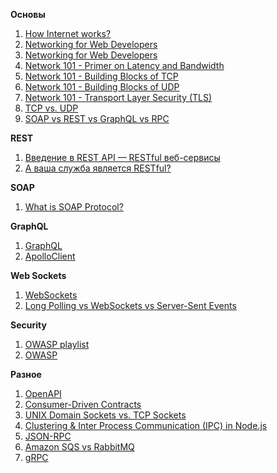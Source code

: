 **Основы**

1. [How Internet works?](https://www.khanacademy.org/computing/code-org/computers-and-the-internet/internet-works/v/what-is-the-internet)
2. [Networking for Web Developers](https://www.udacity.com/course/networking-for-web-developers--ud256)
3. [Networking for Web Developers](https://www.youtube.com/watch?v=ek6XowzWQoM)
4. [Network 101 - Primer on Latency and Bandwidth](https://hpbn.co/primer-on-latency-and-bandwidth/)
5. [Network 101 - Building Blocks of TCP](https://hpbn.co/building-blocks-of-tcp/)
6. [Network 101 - Building Blocks of UDP](https://hpbn.co/building-blocks-of-udp/)
7. [Network 101 - Transport Layer Security (TLS)](https://hpbn.co/transport-layer-security-tls/)
8. [TCP vs. UDP](https://www.diffen.com/difference/TCP_vs_UDP)
9. [SOAP vs REST vs GraphQL vs RPC](https://www.altexsoft.com/blog/soap-vs-rest-vs-graphql-vs-rpc/)

**REST**
1. [Введение в REST API — RESTful веб-сервисы](https://habr.com/ru/post/483202/)
2. [А ваша служба является RESTful?](https://habr.com/ru/post/319984/)

**SOAP**
1. [What is SOAP Protocol?](https://www.guru99.com/soap-simple-object-access-protocol.html)

**GraphQL**
1. [GraphQL](https://www.youtube.com/watch?v=NnnvOPdstzg)
2. [ApolloClient](https://www.youtube.com/watch?v=VdoPraj0QqU)

**Web Sockets**
1. [WebSockets](https://learn.javascript.ru/websockets)
2. [Long Polling vs WebSockets vs Server-Sent Events](https://medium.com/system-design-blog/long-polling-vs-websockets-vs-server-sent-events-c43ba96df7c1)

**Security**
1. [OWASP playlist](https://www.youtube.com/playlist?list=PLyqga7AXMtPPuibxp1N0TdyDrKwP9H_jD)
2. [OWASP](https://www.youtube.com/watch?v=AO_sqXb-gKE)

**Разное**
1. [OpenAPI](https://stoplight.io/openapi/)
2. [Consumer-Driven Contracts](https://martinfowler.com/articles/consumerDrivenContracts.html)
3. [UNIX Domain Sockets vs. TCP Sockets](https://timdav.is/2019/12/01/UNIX-Domain-Sockets-vs-TCP-Sockets/)
4. [Clustering & Inter Process Communication (IPC) in Node.js](https://medium.com/js-imaginea/clustering-inter-process-communication-ipc-in-node-js-748f981214e9)
5. [JSON-RPC](https://habr.com/ru/post/441854/)
6. [Amazon SQS vs RabbitMQ](https://habr.com/ru/company/epam_systems/blog/161787/)
7. [gRPC](https://habr.com/ru/company/infopulse/blog/265805/)


